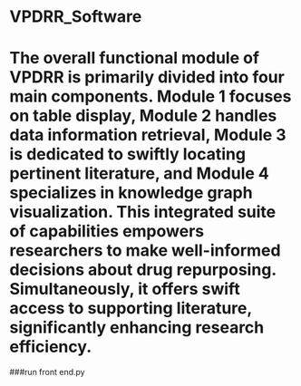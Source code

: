 # VPDRR_Software
The overall functional module of VPDRR is primarily divided into four main components.  Module 1 focuses on table display, Module 2 handles data information retrieval, Module 3 is dedicated to swiftly locating pertinent literature, and Module 4 specializes in knowledge graph visualization. 
This integrated suite of capabilities empowers researchers to make well-informed decisions about drug repurposing.  Simultaneously, it offers swift access to supporting literature, significantly enhancing research efficiency.
=================================================================================================================================================================================================================================
###run front end.py
